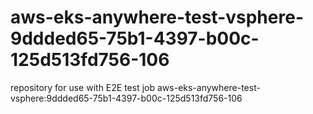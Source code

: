 # aws-eks-anywhere-test-vsphere-9ddded65-75b1-4397-b00c-125d513fd756-106
repository for use with E2E test job aws-eks-anywhere-test-vsphere:9ddded65-75b1-4397-b00c-125d513fd756-106

